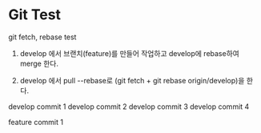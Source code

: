 # Git Test

git fetch, rebase test

1. develop 에서 브랜치(feature)를 만들어 작업하고 develop에 rebase하여 merge 한다.

2. develop 에서 pull --rebase로 (git fetch + git rebase origin/develop)을 한다.



develop commit 1
develop commit 2
develop commit 3
develop commit 4 

feature commit 1
